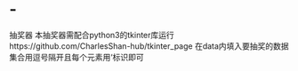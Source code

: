 # -
抽奖器
本抽奖器需配合python3的tkinter库运行https://github.com/CharlesShan-hub/tkinter_page
在data内填入要抽奖的数据集合用逗号隔开且每个元素用‘标识即可
